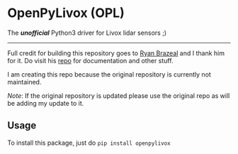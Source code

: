 # OpenPyLivox (OPL)
The ***unofficial*** Python3 driver for Livox lidar sensors ;)

---
Full credit for building this repository goes to [Ryan Brazeal](https://github.com/ryan-brazeal-ufl) and I thank him for it. Do visit his [repo](https://github.com/ryan-brazeal-ufl/OpenPyLivox.git) for documentation and other stuff.

I am creating this repo because the original repository is currently not maintained.

*Note*: If the original repository is updated please use the original repo as will be adding my update to it.

## Usage

To install this package, just do 
`pip install openpylivox`


